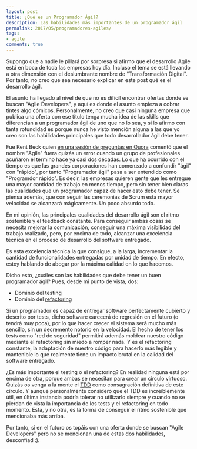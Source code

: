 ```yaml
---
layout: post
title: ¿Qué es un Programador Ágil?
description: Las habilidades más importantes de un programador ágil
permalink: 2017/05/programadores-agiles/
tags:
- agile
comments: true
---
```


Supongo que a nadie le pillará por sorpresa si afirmo que el desarrollo Agile está en boca de toda las empresas hoy día. Incluso el tema se está llevando a otra dimensión con el deslumbrante nombre de "Transformación Digital". Por tanto, no creo que sea necesario explicar en este post qué es el desarrollo ágil.

El asunto ha llegado al nivel de que no es difícil encontrar ofertas donde se buscan "Agile Developers", y aquí es donde el asunto empieza a cobrar tintes algo cómicos. Personalmente, no creo que casi ninguna empresa que publica una oferta con ese título tenga mucha idea de las skills que diferencian a un programador ágil de uno que no lo sea, y si lo afirmo con tanta rotundidad es porque nunca he visto mención alguna a las que yo creo son las habilidades principales que todo desarrollador ágil debe tener.

<!--break-->

Fue Kent Beck quien [en una sesión de preguntas en Quora](https://www.quora.com/If-you-had-to-write-the-Agile-manifesto-again-would-you-change-something-on-it) comentó que el nombre "Agile" fuera quizás un error cuando un grupo de profesionales acuñaron el termino hace ya casi dos décadas. Lo que ha ocurrido con el tiempo es que las grandes corporaciones han comenzado a confundir "ágil" con "rápido", por tanto "Programador ágil" pasa a ser entendido como "Programdor rápido". Es decir, las empresas quieren gente que les entregue una mayor cantidad de trabajo en menos tiempo, pero sin tener bien claras las cualidades que un programador capaz de hacer esto debe tener. Se piensa además, que con seguir las ceremonias de Scrum esta mayor velocidad se alcanzará mágicamente. Un poco absurdo todo.

En mi opinión, las principales cualidades del desarrollo ágil son el ritmo sostenible y el feedback constante. Para conseguir ambas cosas se necesita mejorar la comunicación, conseguir una máxima visibilidad del trabajo realizado, pero, por encima de todo, alcanzar una excelencia técnica en el proceso de desarrollo del software entregado.

Es esta excelencia técnica la que consigue, a la larga, incrementar la cantidad de funcionalidades entregadas por unidad de tiempo. En efecto, estoy hablando de abogar por la máxima calidad en lo que hacemos.

Dicho esto, ¿cuáles son las habilidades que debe tener un buen programador ágil? Pues, desde mi punto de vista, dos:

* Dominio del testing
* Dominio del [refactoring](https://martinfowler.com/books/refactoring.html)

Si un programador es capaz de entregar software perfectamente cubierto y descrito por tests, dicho software carecerá de regresión en el futuro (o tendrá muy poca), por lo que hacer crecer el sistema será mucho más sencillo, sin un decremento notorio en la velocidad. El hecho de tener los tests como "red de seguridad" permitirá además moldear nuestro código mediante el refactoring sin miedo a romper nada. Y es el refactoring constante, la adaptación de nuestro código para hacerlo más legible y mantenible lo que realmente tiene un impacto brutal en la calidad del software entregado.

¿Es más importante el testing o el refactoring? En realidad ninguna está por encima de otra, porque ambas se necesitan para crear un círculo virtuoso. Quizás os venga a la mente el [TDD](/2016/01/aprendiendo-TDD/) como consagración definitiva de este círculo. Y aunque personalmente considero que el TDD es increíblemente útil, en última instancia podría tolerar no utilizarlo siempre y cuando no se pierdan de vista la importancia de los tests y el refactoring en todo momento. Esta, y no otra, es la forma de conseguir el ritmo sostenible que mencionaba más arriba.

Por tanto, si en el futuro os topáis con una oferta donde se buscan "Agile Developers" pero no se mencionan una de estas dos habilidades, desconfiad :).
